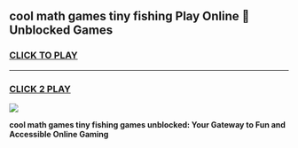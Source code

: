 
## cool math games tiny fishing Play Online 👋 Unblocked Games
<h3>
<a href="https://news.freeplayer.one?title=cool_math_games_tiny_fishing&ref=17CMG">CLICK TO PLAY</a></h3>
<hr>

<h3>
<a href="https://news.freeplayer.one?title=cool_math_games_tiny_fishing&ref=17CMG">CLICK 2 PLAY</a>
  
</h3>

<a href="https://news.freeplayer.one?title=cool_math_games_tiny_fishing&ref=17CMG/"><img src="https://clearcache.store/games.png"></a>


**cool math games tiny fishing games unblocked: Your Gateway to Fun and Accessible Online Gaming**
